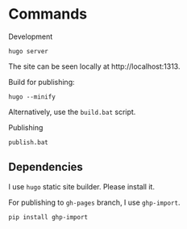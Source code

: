 # Commands


Development

```shell
hugo server
```

The site can be seen locally at http://localhost:1313.

Build for publishing:

```shell
hugo --minify
```

Alternatively, use the `build.bat` script.


Publishing
```shell
publish.bat
```

## Dependencies

I use `hugo` static site builder. Please install it.

For publishing to `gh-pages` branch, I use `ghp-import`.

```shell
pip install ghp-import
```